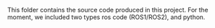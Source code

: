 This folder contains the source code produced in this project. For the moment, we included two types ros code (ROS1/ROS2), and python.
